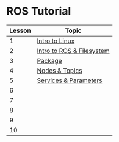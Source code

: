 # ROS Tutorial

Lesson | Topic
------ | ------
1      | [Intro to Linux](ROS_Tutorial/Lesson_1_Intro_to_Linux.md)
2      | [Intro to ROS & Filesystem](ROS_Tutorial\Lesson_2_Intro_to_ROS_and_Filesystem.md)
3      | [Package](ROS_Tutorial\Lesson_3_Package.md)
4      | [Nodes & Topics](ROS_Tutorial\Lesson_4_Nodes_and_Topics.md)
5      | [Services & Parameters](ROS_Tutorial\Lesson_5_Services_and_Parameters.md)
6      |
7      |
8      |
9      |
10     |
